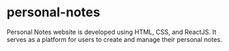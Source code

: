 # personal-notes
 Personal Notes website is developed using HTML, CSS, and ReactJS. It serves as a platform for users to create and manage their personal notes. 
